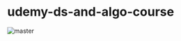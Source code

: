 # udemy-ds-and-algo-course

![master](https://github.com/PaulFrmBrn/udemy-ds-and-algo-course/workflows/Java%20CI%20with%20Gradle/badge.svg?branch=master)
